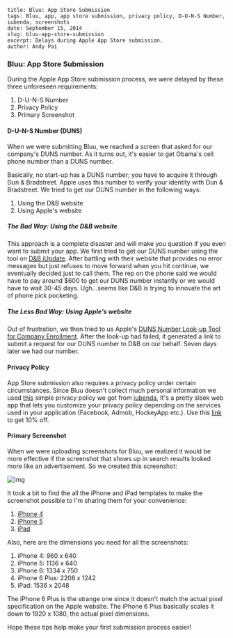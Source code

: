 ```
title: Bluu: App Store Submission
tags: Bluu, app, app store submission, privacy policy, D-U-N-S Number, iubenda, screenshots
date: September 15, 2014
slug: bluu-app-store-submission
excerpt: Delays during Apple App Store submission.
author: Andy Pai
```

### Bluu: App Store Submission

During the Apple App Store submission process, we were delayed by these three unforeseen requirements:

1. D-U-N-S Number
2. Privacy Policy
3. Primary Screenshot

#### D-U-N-S Number (DUNS)
When we were submitting Bluu, we reached a screen that asked for our company's DUNS number. As it turns out, it's easier to get Obama's cell phone number than a DUNS number.

Basically, no start-up has a DUNS number; you have to acquire it through Dun & Bradstreet. Apple uses this number to verify your identity with Dun & Bradstreet. We tried to get our DUNS number in the following ways:

1. Using the D&B website
2. Using Apple's website

##### The Bad Way: Using the D&B website

This approach is a complete disaster and will make you question if you even want to submit your app. We first tried to get our DUNS number using the tool on [D&B iUpdate](https://iupdate.dnb.com/). After battling with their website that provides no error messages but just refuses to move forward when you hit continue, we eventually decided just to call them. The rep on the phone said we would have to pay around $600 to get our DUNS number instantly or we would have to wait 30-45 days. Ugh...seems like D&B is trying to innovate the art of phone pick pocketing.

##### The Less Bad Way: Using Apple's website

Out of frustration, we then tried to us Apple's [DUNS Number Look-up Tool for Company Enrollment](https://developer.apple.com/ios/enroll/dunsLookupForm.action). After the look-up had failed, it generated a link to submit a request for our DUNS number to D&B on our behalf. Seven days later we had our number.


#### Privacy Policy

App Store submission also requires a privacy policy under certain circumstances. Since Bluu doesn't collect much personal information we used [this](https://dl.dropboxusercontent.com/u/2312024/Bluu%20Privacy%20Policy.pdf) simple privacy policy we got from [iubenda](http://iubenda.refr.cc/47N4N5B),  It's a pretty sleek web app that lets you customize your privacy policy depending on the services used in your application (Facebook, Admob, HockeyApp etc.). Use this [link](http://iubenda.refr.cc/47N4N5B) to get 10% off.

#### Primary Screenshot

When we were uploading screenshots for Bluu, we realized it would be more effective if the screenshot that shows up in search results looked more like an advertisement. So we created this screenshot:

![img](https://dl.dropboxusercontent.com/u/2312024/Bluu-Cover.jpg)

It took a bit to find the all the iPhone and iPad templates to make the screenshot possible to I'm sharing them for your convenience:

1. [iPhone 4](https://dl.dropboxusercontent.com/u/2312024/iPhone4.png)
2. [iPhone 5](https://dl.dropboxusercontent.com/u/2312024/iPhone5.png)
3. [iPad](https://dl.dropboxusercontent.com/u/2312024/iPad.png)

Also, here are the dimensions you need for all the screenshots:

1. iPhone 4: 960 x 640
2. iPhone 5: 1136 x 640
3. iPhone 6: 1334 x 750
4. iPhone 6 Plus: 2208 x 1242
5. iPad: 1536 x 2048

The iPhone 6 Plus is the strange one since it doesn't match the actual pixel specification on the Apple website. The iPhone 6 Plus basically scales it down to  1920 x 1080, the actual pixel dimensions.

Hope these tips help make your first submission process easier!
